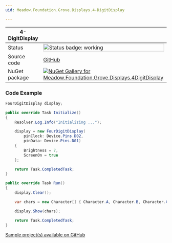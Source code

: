 ```yaml
---
uid: Meadow.Foundation.Grove.Displays.4-DigitDisplay

---
```


| 4-DigitDisplay | |
|--------|--------|
| Status | <img src="https://img.shields.io/badge/Working-brightgreen" style="width: auto; height: -webkit-fill-available;" alt="Status badge: working" /> |
| Source code | [GitHub](https://github.com/WildernessLabs/Meadow.Foundation.Grove/tree/main/Source/4-DigitDisplay) |
| NuGet package | <a href="https://www.nuget.org/packages/Meadow.Foundation.Grove.Displays.4DigitDisplay/" target="_blank"><img src="https://img.shields.io/nuget/v/Meadow.Foundation.Grove.Displays.4DigitDisplay.svg?label=Meadow.Foundation.Grove.Displays.4DigitDisplay" alt="NuGet Gallery for Meadow.Foundation.Grove.Displays.4DigitDisplay" /></a> |

### Code Example

```csharp
FourDigitDisplay display;

public override Task Initialize()
{
    Resolver.Log.Info("Initializing ...");

    display = new FourDigitDisplay(
        pinClock: Device.Pins.D02,
        pinData: Device.Pins.D01)
    {
        Brightness = 7,
        ScreenOn = true
    };

    return Task.CompletedTask;
}

public override Task Run()
{
    display.Clear();

    var chars = new Character[] { Character.A, Character.B, Character.C, Character.D };

    display.Show(chars);

    return Task.CompletedTask;
}

```

[Sample project(s) available on GitHub](https://github.com/WildernessLabs/Meadow.Foundation.Grove/tree/main/Source/4-DigitDisplay/Sample/4-DigitDisplay_Sample)

